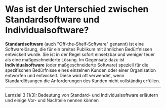 # Was ist der Unterschied zwischen Standardsoftware und Individualsoftware?

**Standardsoftware** (auch "Off-the-Shelf-Software" genannt) ist eine Softwarelösung, die für ein breites Publikum mit ähnlichen Bedürfnissen entwickelt wurde. Sie ist in der Regel sofort einsetzbar und weniger teuer als eine maßgeschneiderte Lösung. Im Gegensatz dazu ist **Individualsoftware** (oder maßgeschneiderte Software) speziell für die spezifischen Bedürfnisse eines einzelnen Kunden oder einer Organisation entworfen und entwickelt. Diese wird oft verwendet, wenn Standardlösungen die Anforderungen des Kunden nicht vollständig erfüllen.

---

Lernziel 3 \[1/3\]: Bedeutung von Standard- und Individualsoftware erläutern und einige Vor- und Nachteile nennen können
